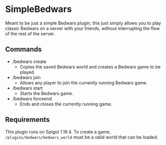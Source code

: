 # SimpleBedwars

Meant to be just a simple Bedwars plugin, this just simply allows you to play classic Bedwars on a server with your friends, without interrupting the flow of the rest of the server.

## Commands

- /bedwars create
  - Copies the saved Bedwars world and creates a Bedwars game to be played.
- /bedwars join 
  - Allows any player to join the currently running Bedwars game.
- /bedwars start
  - Starts the Bedwars game.
- /bedwars forceend
  - Ends and closes the currently running game.

## Requirements
This plugin runs on Spigot 1.19.4.
To create a game, `/plugins/bedwars/bedwars_world` must be a valid world that can be loaded.